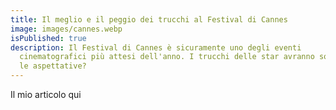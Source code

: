 ```yaml
---
title: Il meglio e il peggio dei trucchi al Festival di Cannes
image: images/cannes.webp
isPublished: true
description: Il Festival di Cannes è sicuramente uno degli eventi
  cinematografici più attesi dell'anno. I trucchi delle star avranno soddisfatto
  le aspettative?
---
```

Il mio articolo qui